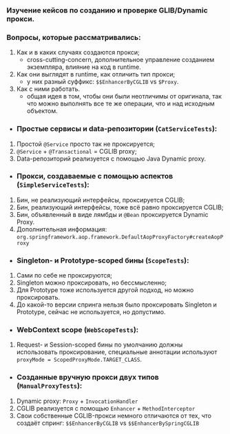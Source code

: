 ### Изучение кейсов по созданию и проверке GLIB/Dynamic прокси.<br/>
### Вопросы, которые рассматривались:
1. Как и в каких случаях создаются прокси;
   * cross-cutting-concern, дополнительное управление созданием экземпляра, влияние на код в runtime.
2. Как они выглядят в runtime, как отличить тип прокси;
   * у них разный суффикс: `$$EnhancerByCGLIB` vs `$Proxy`.
3. Как с ними работать.
   * общая идея в том, чтобы они были неотличимы от оригинала, так что можно выполнять все те же операции, что и над исходным объектом.


* ### Простые сервисы и data-репозитории (`CatServiceTests`):
1. Простой `@Service` просто так не проксируется;
2. `@Service` + `@Transactional` = CGLIB proxy;
3. Data-репозиторий реализуется с помощью Java Dynamic proxy.

* ### Прокси, создаваемые с помощью аспектов (`SimpleServiceTests`):
1. Бин, не реализующий интерфейсы, проксируется CGLIB;
2. Бин, реализующий интерфейсы, тоже всё равно проксируется CGLIB;
3. Бин, объявленный в виде лямбды и `@Bean` проксируется Dynamic Proxy.
4. Дополнительная информация: `org.springframework.aop.framework.DefaultAopProxyFactory#createAopProxy`

* ### Singleton- и Prototype-scoped бины (`ScopeTests`):
1. Сами по себе не проксируются;
2. Singleton можно проксировать, но бессмысленно;
3. Для Prototype тоже используется другой подход, но можно проксировать.
4. До какой-то версии спринга нельзя было проксировать Singleton и Prototype, сейчас не используется, но допустимо.

* ### WebContext scope (`WebScopeTests`):
1. Request- и Session-scoped бины по умолчанию должны использовать проксирование, специальные аннотации
используют `proxyMode = ScopedProxyMode.TARGET_CLASS`.

* ### Созданные вручную прокси двух типов (`ManualProxyTests`):
1. Dynamic proxy: `Proxy` + `InvocationHandler`
2. CGLIB реализуется с помощью `Enhancer` + `MethodInterceptor`
3. Свои собственные CGLIB-прокси немного отличаются от тех, что создаёт спринг: `$$EnhancerByCGLIB` vs `$$EnhancerBySpringCGLIB` 
